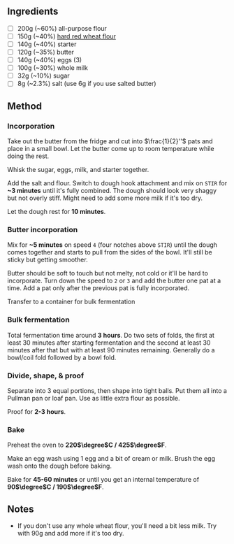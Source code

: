## Ingredients
- [ ] 200g (~60%) all-purpose flour
- [ ] 150g (~40%) [hard red wheat flour](https://www.gristandtoll.com/product/hard-red-wheat/)
- [ ] 140g (~40%) starter
- [ ] 120g (~35%) butter
- [ ] 140g (~40%) eggs (3)
- [ ] 100g (~30%) whole milk
- [ ] 32g (~10%) sugar
- [ ] 8g (~2.3%) salt (use 6g if you use salted butter)

## Method
### Incorporation
Take out the butter from the fridge and cut into $\frac{1}{2}''$ pats and place in a small bowl. Let the butter come up to room temperature while doing the rest.

Whisk the sugar, eggs, milk, and starter together.

Add the salt and flour. Switch to dough hook attachment and mix on `STIR` for **~3 minutes** until it's fully combined. The dough should look very shaggy but not overly stiff. Might need to add some more milk if it's too dry.

Let the dough rest for **10 minutes**.

### Butter incorporation
Mix for **~5 minutes** on speed `4` (four notches above `STIR`) until the dough comes together and starts to pull from the sides of the bowl. It'll still be sticky but getting smoother.

Butter should be soft to touch but not melty, not cold or it'll be hard to incorporate. Turn down the speed to `2` or `3` and add the butter one pat at a time. Add a pat only after the previous pat is fully incorporated. 

Transfer to a container for bulk fermentation

### Bulk fermentation
Total fermentation time around **3 hours**. Do two sets of folds, the first at least 30 minutes after starting fermentation and the second at least 30 minutes after that but with at least 90 minutes remaining. Generally do a bowl/coil fold followed by a bowl fold.

### Divide, shape, & proof
Separate into 3 equal portions, then shape into tight balls. Put them all into a Pullman pan or loaf pan. Use as little extra flour as possible. 

Proof for **2-3 hours**.

### Bake
Preheat the oven to **220$\degree$C / 425$\degree$F**.

Make an egg wash using 1 egg and a bit of cream or milk. Brush the egg wash onto the dough before baking.

Bake for **45-60 minutes** or until you get an internal temperature of **90$\degree$C / 190$\degree$F**.

## Notes
- If you don't use any whole wheat flour, you'll need a bit less milk. Try with 90g and add more if it's too dry.
